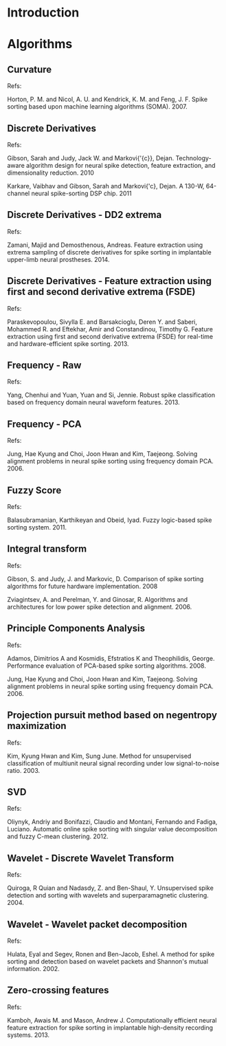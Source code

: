 # Introduction

# Algorithms

## Curvature

Refs:

Horton, P. M. and Nicol, A. U. and Kendrick, K. M. and Feng, J. F. Spike sorting based upon machine learning algorithms (SOMA). 2007.

## Discrete Derivatives

Refs:

Gibson, Sarah and Judy, Jack W. and Markovi{\'{c}}, Dejan. Technology-aware algorithm design for neural spike detection, feature extraction, and dimensionality reduction. 2010

Karkare, Vaibhav and Gibson, Sarah and Markovi{\'c}, Dejan. A 130-W, 64-channel neural spike-sorting DSP chip. 2011

## Discrete Derivatives - DD2 extrema

Refs:

Zamani, Majid and Demosthenous, Andreas. Feature extraction using extrema sampling of discrete derivatives for spike sorting in implantable upper-limb neural prostheses. 2014.

## Discrete Derivatives - Feature extraction using first and second derivative extrema (FSDE)

Refs:

Paraskevopoulou, Sivylla E. and Barsakcioglu, Deren Y. and Saberi, Mohammed R. and Eftekhar, Amir and Constandinou, Timothy G. Feature extraction using first and second derivative extrema (FSDE) for real-time and hardware-efficient spike sorting. 2013.

## Frequency - Raw

Refs:

Yang, Chenhui and Yuan, Yuan and Si, Jennie. Robust spike classification based on frequency domain neural waveform features. 2013.

## Frequency - PCA

Refs:

Jung, Hae Kyung and Choi, Joon Hwan and Kim, Taejeong. Solving alignment problems in neural spike sorting using frequency domain PCA. 2006.

## Fuzzy Score

Refs:

Balasubramanian, Karthikeyan and Obeid, Iyad. Fuzzy logic-based spike sorting system. 2011.

## Integral transform

Refs:

Gibson, S. and Judy, J. and Markovic, D. Comparison of spike sorting algorithms for future hardware implementation. 2008

Zviagintsev, A. and Perelman, Y. and Ginosar, R. Algorithms and architectures for low power spike detection and alignment. 2006.

## Principle Components Analysis

Refs:

Adamos, Dimitrios A and Kosmidis, Efstratios K and Theophilidis, George. Performance evaluation of PCA-based spike sorting algorithms. 2008.

Jung, Hae Kyung and Choi, Joon Hwan and Kim, Taejeong. Solving alignment problems in neural spike sorting using frequency domain PCA. 2006.

## Projection pursuit method based on negentropy maximization

Refs:

Kim, Kyung Hwan and Kim, Sung June. Method for unsupervised classification of multiunit neural signal recording under low signal-to-noise ratio. 2003.

## SVD

Refs:

Oliynyk, Andriy and Bonifazzi, Claudio and Montani, Fernando and Fadiga, Luciano. Automatic online spike sorting with singular value decomposition and fuzzy C-mean clustering. 2012.

## Wavelet - Discrete Wavelet Transform

Refs:

Quiroga, R Quian and Nadasdy, Z. and Ben-Shaul, Y. Unsupervised spike detection and sorting with wavelets and superparamagnetic clustering. 2004.

## Wavelet - Wavelet packet decomposition

Refs:

Hulata, Eyal and Segev, Ronen and Ben-Jacob, Eshel. A method for spike sorting and detection based on wavelet packets and Shannon's mutual information. 2002.

## Zero-crossing features

Refs:

Kamboh, Awais M. and Mason, Andrew J. Computationally efficient neural feature extraction for spike sorting in implantable high-density recording systems. 2013.


